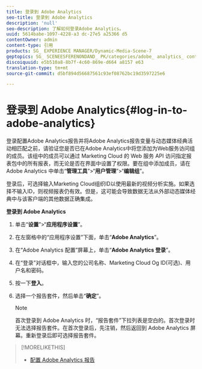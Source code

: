 ```yaml
---
title: 登录到 Adobe Analytics
seo-title: 登录到 Adobe Analytics
description: 'null'
seo-description: 了解如何登录Adobe Analytics。
uuid: 5614babe-1097-4228-a3 dc-27e5 a25366 d5
contentOwner: admin
content-type: 引用
products: SG_ EXPERIENCE MANAGER/Dynamic-Media-Scene-7
geptopics: SG_ SCENEESFERENONDAND_ PK/categories/adobe_ analytics_ contracting_ kit
discoiquuid: e5b510a8-8b7f-4c60-869e-d664 a8157 e63
translation-type: tm+mt
source-git-commit: d5bf894d56687561c93ef08762bc19d3597225e6

---
```



# 登录到 Adobe Analytics{#log-in-to-adobe-analytics}

登录配置Adobe Analytics报告并将Adobe Analytics报告变量与动态媒体经典活动相匹配之前，请验证您是否已在Adobe Analytics中将您添加为Web服务访问组的成员。该组中的成员可以通过 Marketing Cloud 的 Web 服务 API 访问指定报表包中的所有报表，而无论是否在界面中设置了权限。要在组中添加成员，请在 Adobe Analytics 中单击“**管理工具**”&gt;“**用户管理**”&gt;“**编辑组**”。

登录后，可选择输入Marketing Cloud组织ID以使用最新的视频分析实施。如果选择不输入ID，则视频报表仍有效。但是，这可能会导致数据无法从外部动态媒体经典中与该客户端的其他数据正确集成。

**登录到 Adobe Analytics**

1. 单击“**设置**”&gt;“**应用程序设置**”。
1. 在左窗格中的“应用程序设置”下面，单击“**Adobe Analytics**”。
1. 在“Adobe Analytics 配置”屏幕上，单击“**Adobe Analytics 登录**”。
1. 在“登录”对话框中，输入您的公司名称、Marketing Cloud Og ID(可选)、用户名和密码。
1. 按一下&#x200B;**登入**。
1. 选择一个报告套件，然后单击“**确定**”。

   >[!NOTE]
   >
   >首次登录到 Adobe Analytics 时，“报告套件”下拉列表是空白的。首次登录时无法选择报告套件。在首次登录后，先注销，然后返回到 Adobe Analytics 屏幕。重新登录后即可选择报告套件。

>[!MORELIKETHIS]
>
>* [配置 Adobe Analytics 报告](configuring-analytics-reports.md#configuring_adobe_analytics_reports)

